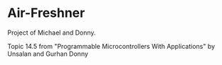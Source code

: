 # Air-Freshner
Project of Michael and Donny. 

Topic 14.5 from "Programmable Microcontrollers With Applications" by Unsalan and Gurhan
Donny 
